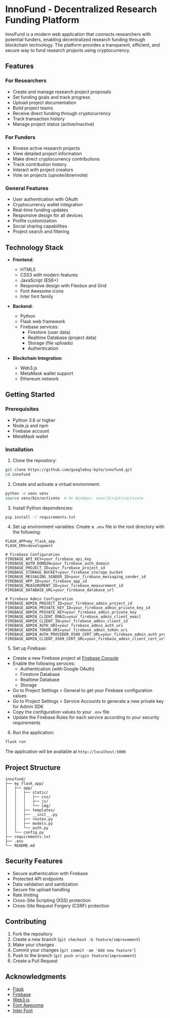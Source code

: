 # InnoFund - Decentralized Research Funding Platform

InnoFund is a modern web application that connects researchers with potential funders, enabling decentralized research funding through blockchain technology. The platform provides a transparent, efficient, and secure way to fund research projects using cryptocurrency.

## Features

### For Researchers
- Create and manage research project proposals
- Set funding goals and track progress
- Upload project documentation
- Build project teams
- Receive direct funding through cryptocurrency
- Track transaction history
- Manage project status (active/inactive)

### For Funders
- Browse active research projects
- View detailed project information
- Make direct cryptocurrency contributions
- Track contribution history
- Interact with project creators
- Vote on projects (upvote/downvote)

### General Features
- User authentication with OAuth
- Cryptocurrency wallet integration
- Real-time funding updates
- Responsive design for all devices
- Profile customization
- Social sharing capabilities
- Project search and filtering

## Technology Stack

- **Frontend**:
  - HTML5
  - CSS3 with modern features
  - JavaScript (ES6+)
  - Responsive design with Flexbox and Grid
  - Font Awesome icons
  - Inter font family

- **Backend**:
  - Python
  - Flask web framework
  - Firebase services:
    - Firestore (user data)
    - Realtime Database (project data)
    - Storage (file uploads)
    - Authentication

- **Blockchain Integration**:
  - Web3.js
  - MetaMask wallet support
  - Ethereum network

## Getting Started

### Prerequisites
- Python 3.8 or higher
- Node.js and npm
- Firebase account
- MetaMask wallet

### Installation

1. Clone the repository:
```bash
git clone https://github.com/googleboy-byte/innofund.git
cd innofund
```

2. Create and activate a virtual environment:
```bash
python -m venv venv
source venv/bin/activate  # On Windows: venv\Scripts\activate
```

3. Install Python dependencies:
```bash
pip install -r requirements.txt
```

4. Set up environment variables:
Create a `.env` file in the root directory with the following:
```
FLASK_APP=my_flask_app
FLASK_ENV=development

# Firebase Configuration
FIREBASE_API_KEY=your_firebase_api_key
FIREBASE_AUTH_DOMAIN=your_firebase_auth_domain
FIREBASE_PROJECT_ID=your_firebase_project_id
FIREBASE_STORAGE_BUCKET=your_firebase_storage_bucket
FIREBASE_MESSAGING_SENDER_ID=your_firebase_messaging_sender_id
FIREBASE_APP_ID=your_firebase_app_id
FIREBASE_MEASUREMENT_ID=your_firebase_measurement_id
FIREBASE_DATABASE_URL=your_firebase_database_url

# Firebase Admin Configuration
FIREBASE_ADMIN_PROJECT_ID=your_firebase_admin_project_id
FIREBASE_ADMIN_PRIVATE_KEY_ID=your_firebase_admin_private_key_id
FIREBASE_ADMIN_PRIVATE_KEY=your_firebase_admin_private_key
FIREBASE_ADMIN_CLIENT_EMAIL=your_firebase_admin_client_email
FIREBASE_ADMIN_CLIENT_ID=your_firebase_admin_client_id
FIREBASE_ADMIN_AUTH_URI=your_firebase_admin_auth_uri
FIREBASE_ADMIN_TOKEN_URI=your_firebase_admin_token_uri
FIREBASE_ADMIN_AUTH_PROVIDER_X509_CERT_URL=your_firebase_admin_auth_provider_cert_url
FIREBASE_ADMIN_CLIENT_X509_CERT_URL=your_firebase_admin_client_cert_url
```

5. Set up Firebase:
- Create a new Firebase project at [Firebase Console](https://console.firebase.google.com/)
- Enable the following services:
  - Authentication (with Google OAuth)
  - Firestore Database
  - Realtime Database
  - Storage
- Go to Project Settings > General to get your Firebase configuration values
- Go to Project Settings > Service Accounts to generate a new private key for Admin SDK
- Copy the configuration values to your `.env` file
- Update the Firebase Rules for each service according to your security requirements

6. Run the application:
```bash
flask run
```

The application will be available at `http://localhost:5000`

## Project Structure

```
innofund/
├── my_flask_app/
│   ├── app/
│   │   ├── static/
│   │   │   ├── css/
│   │   │   ├── js/
│   │   │   └── img/
│   │   ├── templates/
│   │   ├── __init__.py
│   │   ├── routes.py
│   │   ├── models.py
│   │   └── auth.py
│   └── config.py
├── requirements.txt
├── .env
└── README.md
```

## Security Features

- Secure authentication with Firebase
- Protected API endpoints
- Data validation and sanitization
- Secure file upload handling
- Rate limiting
- Cross-Site Scripting (XSS) protection
- Cross-Site Request Forgery (CSRF) protection

## Contributing

1. Fork the repository
2. Create a new branch (`git checkout -b feature/improvement`)
3. Make your changes
4. Commit your changes (`git commit -am 'Add new feature'`)
5. Push to the branch (`git push origin feature/improvement`)
6. Create a Pull Request

## Acknowledgments

- [Flask](https://flask.palletsprojects.com/)
- [Firebase](https://firebase.google.com/)
- [Web3.js](https://web3js.readthedocs.io/)
- [Font Awesome](https://fontawesome.com/)
- [Inter Font](https://fonts.google.com/specimen/Inter)
